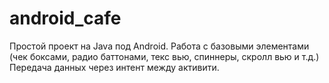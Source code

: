 # android_cafe

Простой проект на  Java под Android.
Работа с базовыми элементами (чек боксами, радио баттонами, текс вью, спиннеры, скролл вью и т.д.)
Передача данных через интент между активити.
